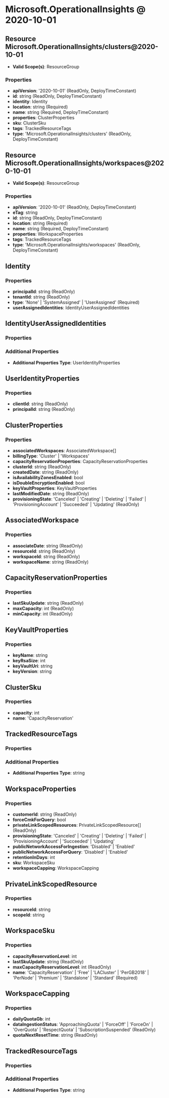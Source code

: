 # Microsoft.OperationalInsights @ 2020-10-01

## Resource Microsoft.OperationalInsights/clusters@2020-10-01
* **Valid Scope(s)**: ResourceGroup
### Properties
* **apiVersion**: '2020-10-01' (ReadOnly, DeployTimeConstant)
* **id**: string (ReadOnly, DeployTimeConstant)
* **identity**: Identity
* **location**: string (Required)
* **name**: string (Required, DeployTimeConstant)
* **properties**: ClusterProperties
* **sku**: ClusterSku
* **tags**: TrackedResourceTags
* **type**: 'Microsoft.OperationalInsights/clusters' (ReadOnly, DeployTimeConstant)

## Resource Microsoft.OperationalInsights/workspaces@2020-10-01
* **Valid Scope(s)**: ResourceGroup
### Properties
* **apiVersion**: '2020-10-01' (ReadOnly, DeployTimeConstant)
* **eTag**: string
* **id**: string (ReadOnly, DeployTimeConstant)
* **location**: string (Required)
* **name**: string (Required, DeployTimeConstant)
* **properties**: WorkspaceProperties
* **tags**: TrackedResourceTags
* **type**: 'Microsoft.OperationalInsights/workspaces' (ReadOnly, DeployTimeConstant)

## Identity
### Properties
* **principalId**: string (ReadOnly)
* **tenantId**: string (ReadOnly)
* **type**: 'None' | 'SystemAssigned' | 'UserAssigned' (Required)
* **userAssignedIdentities**: IdentityUserAssignedIdentities

## IdentityUserAssignedIdentities
### Properties
### Additional Properties
* **Additional Properties Type**: UserIdentityProperties

## UserIdentityProperties
### Properties
* **clientId**: string (ReadOnly)
* **principalId**: string (ReadOnly)

## ClusterProperties
### Properties
* **associatedWorkspaces**: AssociatedWorkspace[]
* **billingType**: 'Cluster' | 'Workspaces'
* **capacityReservationProperties**: CapacityReservationProperties
* **clusterId**: string (ReadOnly)
* **createdDate**: string (ReadOnly)
* **isAvailabilityZonesEnabled**: bool
* **isDoubleEncryptionEnabled**: bool
* **keyVaultProperties**: KeyVaultProperties
* **lastModifiedDate**: string (ReadOnly)
* **provisioningState**: 'Canceled' | 'Creating' | 'Deleting' | 'Failed' | 'ProvisioningAccount' | 'Succeeded' | 'Updating' (ReadOnly)

## AssociatedWorkspace
### Properties
* **associateDate**: string (ReadOnly)
* **resourceId**: string (ReadOnly)
* **workspaceId**: string (ReadOnly)
* **workspaceName**: string (ReadOnly)

## CapacityReservationProperties
### Properties
* **lastSkuUpdate**: string (ReadOnly)
* **maxCapacity**: int (ReadOnly)
* **minCapacity**: int (ReadOnly)

## KeyVaultProperties
### Properties
* **keyName**: string
* **keyRsaSize**: int
* **keyVaultUri**: string
* **keyVersion**: string

## ClusterSku
### Properties
* **capacity**: int
* **name**: 'CapacityReservation'

## TrackedResourceTags
### Properties
### Additional Properties
* **Additional Properties Type**: string

## WorkspaceProperties
### Properties
* **customerId**: string (ReadOnly)
* **forceCmkForQuery**: bool
* **privateLinkScopedResources**: PrivateLinkScopedResource[] (ReadOnly)
* **provisioningState**: 'Canceled' | 'Creating' | 'Deleting' | 'Failed' | 'ProvisioningAccount' | 'Succeeded' | 'Updating'
* **publicNetworkAccessForIngestion**: 'Disabled' | 'Enabled'
* **publicNetworkAccessForQuery**: 'Disabled' | 'Enabled'
* **retentionInDays**: int
* **sku**: WorkspaceSku
* **workspaceCapping**: WorkspaceCapping

## PrivateLinkScopedResource
### Properties
* **resourceId**: string
* **scopeId**: string

## WorkspaceSku
### Properties
* **capacityReservationLevel**: int
* **lastSkuUpdate**: string (ReadOnly)
* **maxCapacityReservationLevel**: int (ReadOnly)
* **name**: 'CapacityReservation' | 'Free' | 'LACluster' | 'PerGB2018' | 'PerNode' | 'Premium' | 'Standalone' | 'Standard' (Required)

## WorkspaceCapping
### Properties
* **dailyQuotaGb**: int
* **dataIngestionStatus**: 'ApproachingQuota' | 'ForceOff' | 'ForceOn' | 'OverQuota' | 'RespectQuota' | 'SubscriptionSuspended' (ReadOnly)
* **quotaNextResetTime**: string (ReadOnly)

## TrackedResourceTags
### Properties
### Additional Properties
* **Additional Properties Type**: string

